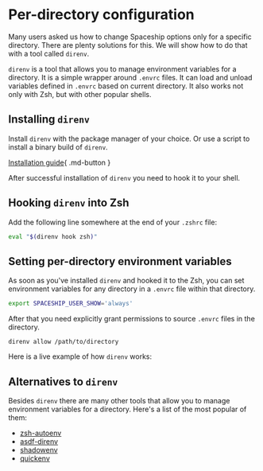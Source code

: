 # Per-directory configuration

Many users asked us how to change Spaceship options only for a specific directory. There are plenty solutions for this. We will show how to do that with a tool called `direnv`.

`direnv` is a tool that allows you to manage environment variables for a directory. It is a simple wrapper around `.envrc` files. It can load and unload variables defined in `.envrc` based on current directory. It also works not only with Zsh, but with other popular shells.

## Installing `direnv`

Install `direnv` with the package manager of your choice. Or use a script to install a binary build of `direnv`.

[Installation guide](https://github.com/direnv/direnv/blob/master/docs/installation.md){ .md-button }

After successful installation of `direnv` you need to hook it to your shell.

## Hooking `direnv` into Zsh

Add the following line somewhere at the end of your `.zshrc` file:

```zsh title=".zhrc"
eval "$(direnv hook zsh)"
```

## Setting per-directory environment variables

As soon as you've installed `direnv` and hooked it to the Zsh, you can set environment variables for any directory in a `.envrc` file within that directory.

```zsh title=".envrc"
export SPACESHIP_USER_SHOW='always'
```

After that you need explicitly grant permissions to source `.envrc` files in the directory.

```
direnv allow /path/to/directory
```

Here is a live example of how `direnv` works:

<script id="asciicast-l6jOkth3csJQGkJRGV8A6DLl0" src="https://asciinema.org/a/l6jOkth3csJQGkJRGV8A6DLl0.js" data-autoplay="true" data-loop="true" async></script>

## Alternatives to `direnv`

Besides `direnv` there are many other tools that allow you to manage environment variables for a directory. Here's a list of the most popular of them:

* [zsh-autoenv](https://github.com/Tarrasch/zsh-autoenv)
* [asdf-direnv](https://github.com/asdf-community/asdf-direnv)
* [shadowenv](https://shopify.github.io/shadowenv/)
* [quickenv](https://github.com/untitaker/quickenv)
